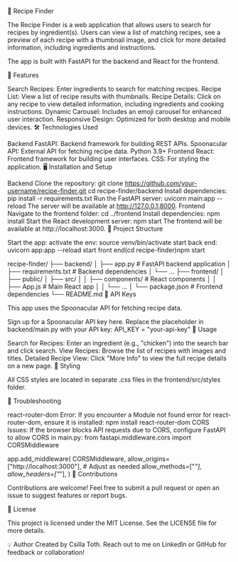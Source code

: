 🍴 Recipe Finder

The Recipe Finder is a web application that allows users to search for recipes by ingredient(s). Users can view a list of matching recipes, see a preview of each recipe with a thumbnail image, and click for more detailed information, including ingredients and instructions.

The app is built with FastAPI for the backend and React for the frontend.

🚀 Features

Search Recipes: Enter ingredients to search for matching recipes.
Recipe List: View a list of recipe results with thumbnails.
Recipe Details: Click on any recipe to view detailed information, including ingredients and cooking instructions.
Dynamic Carousel: Includes an emoji carousel for enhanced user interaction.
Responsive Design: Optimized for both desktop and mobile devices.
🛠️ Technologies Used

Backend
FastAPI: Backend framework for building REST APIs.
Spoonacular API: External API for fetching recipe data.
Python 3.9+
Frontend
React: Frontend framework for building user interfaces.
CSS: For styling the application.
🖥️ Installation and Setup

Backend
Clone the repository:
git clone https://github.com/your-username/recipe-finder.git
cd recipe-finder/backend
Install dependencies:
pip install -r requirements.txt
Run the FastAPI server:
uvicorn main:app --reload
The server will be available at http://127.0.0.1:8000.
Frontend
Navigate to the frontend folder:
cd ../frontend
Install dependencies:
npm install
Start the React development server:
npm start
The frontend will be available at http://localhost:3000.
📂 Project Structure

Start the app:
activate the env: source venv/bin/activate
start back end: uvicorn app:app --reload
start front end(cd recipe-finder)npm start

recipe-finder/
├── backend/
│ ├── app.py # FastAPI backend application
│ ├── requirements.txt # Backend dependencies
│ └── ...
├── frontend/
│ ├── public/
│ ├── src/
│ │ ├── components/ # React components
│ │ ├── App.js # Main React app
│ │ └── ...
│ └── package.json # Frontend dependencies
└── README.md
🔑 API Keys

This app uses the Spoonacular API for fetching recipe data.

Sign up for a Spoonacular API key here.
Replace the placeholder in backend/main.py with your API key:
API_KEY = "your-api-key"
🌟 Usage

Search for Recipes: Enter an ingredient (e.g., "chicken") into the search bar and click search.
View Recipes: Browse the list of recipes with images and titles.
Detailed Recipe View: Click "More Info" to view the full recipe details on a new page.
🎨 Styling

All CSS styles are located in separate .css files in the frontend/src/styles folder.

🔧 Troubleshooting

react-router-dom Error: If you encounter a Module not found error for react-router-dom, ensure it is installed:
npm install react-router-dom
CORS Issues: If the browser blocks API requests due to CORS, configure FastAPI to allow CORS in main.py:
from fastapi.middleware.cors import CORSMiddleware

app.add_middleware(
CORSMiddleware,
allow_origins=["http://localhost:3000"], # Adjust as needed
allow_methods=["*"],
allow_headers=["*"],
)
🙌 Contributions

Contributions are welcome! Feel free to submit a pull request or open an issue to suggest features or report bugs.

📜 License

This project is licensed under the MIT License. See the LICENSE file for more details.

💡 Author
Created by Csilla Toth. Reach out to me on LinkedIn or GitHub for feedback or collaboration!
